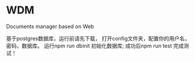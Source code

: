 # WDM
Documents manager based on Web

基于postgres数据库，运行前请先下载，
打开config文件夹，配置你的用户名，密码，数据库。
运行npm run dbinit 初始化数据库;
成功后npm run test 完成测试！
